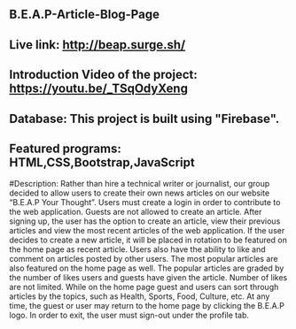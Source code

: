 ## B.E.A.P-Article-Blog-Page
## Live link: http://beap.surge.sh/

## Introduction Video of the project: https://youtu.be/_TSqOdyXeng

## Database: This project is built using "Firebase".
## Featured programs: HTML,CSS,Bootstrap,JavaScript

#Description:
Rather than hire a technical writer or journalist, our group decided to allow users to create their own news articles on our website “B.E.A.P Your Thought”. Users must create a login in order to contribute to the web application. Guests are not allowed to create an article. After signing up, the user has the option to create an article, view their previous articles and view the most recent articles of the web application. If the user decides to create a new article, it will be placed in rotation to be featured on the home page as recent article. Users also have the ability to like and comment on articles posted by other users. The most popular articles are also featured on the home page as well. The popular articles are graded by the number of likes users and guests have given the article. Number of likes are not limited. While on the home page guest and users can sort through articles by the topics, such as Health, Sports, Food, Culture, etc. At any time, the guest or user may return to the home page by clicking the B.E.A.P logo. In order to exit, the user must sign-out under the profile tab. 
